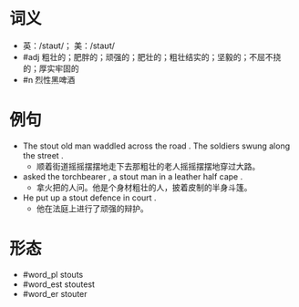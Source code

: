 # 词义
- 英：/staʊt/； 美：/staʊt/
- #adj 粗壮的；肥胖的；顽强的；肥壮的；粗壮结实的；坚毅的；不屈不挠的；厚实牢固的
- #n 烈性黑啤酒
# 例句
- The stout old man waddled across the road . The soldiers swung along the street .
	- 顺着街道摇摇摆摆地走下去那粗壮的老人摇摇摆摆地穿过大路。
- asked the torchbearer , a stout man in a leather half cape .
	- 拿火把的人问。他是个身材粗壮的人，披着皮制的半身斗篷。
- He put up a stout defence in court .
	- 他在法庭上进行了顽强的辩护。
# 形态
- #word_pl stouts
- #word_est stoutest
- #word_er stouter
